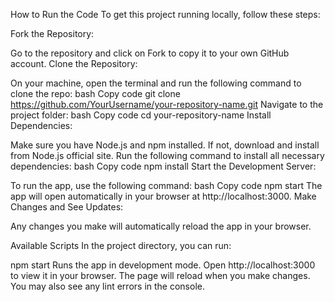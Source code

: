 How to Run the Code
To get this project running locally, follow these steps:

Fork the Repository:

Go to the repository and click on Fork to copy it to your own GitHub account.
Clone the Repository:

On your machine, open the terminal and run the following command to clone the repo:
bash
Copy code
git clone https://github.com/YourUsername/your-repository-name.git
Navigate to the project folder:
bash
Copy code
cd your-repository-name
Install Dependencies:

Make sure you have Node.js and npm installed. If not, download and install from Node.js official site.
Run the following command to install all necessary dependencies:
bash
Copy code
npm install
Start the Development Server:

To run the app, use the following command:
bash
Copy code
npm start
The app will open automatically in your browser at http://localhost:3000.
Make Changes and See Updates:

Any changes you make will automatically reload the app in your browser.

Available Scripts
In the project directory, you can run:

npm start
Runs the app in development mode. Open http://localhost:3000 to view it in your browser. The page will reload when you make changes. You may also see any lint errors in the console.
